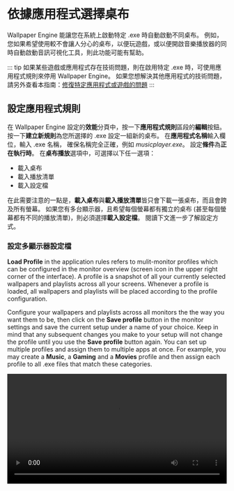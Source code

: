 # 依據應用程式選擇桌布

Wallpaper Engine 能讓您在系統上啟動特定 .exe 時自動啟動不同桌布。 例如，您如果希望使用較不會讓人分心的桌布，以便玩遊戲，或以便開啟音樂播放器的同時自動啟動音訊可視化工具，則此功能可能有幫助。

::: tip
如果某些遊戲或應用程式存在技術問題，則在啟用特定 .exe 時，可使用應用程式規則來停用 Wallpaper Engine。 如果您想解決其他應用程式的技術問題，請另外查看本指南：[修復特定應用程式或遊戲的問題](/functionality/applicationrules.html)
:::

## 設定應用程式規則

在 Wallpaper Engine 設定的**效能**分頁中，按一下**應用程式規則**區段的**編輯**按鈕。 按一下**建立新規則**為您所選擇的 .exe 設定一組新的桌布。 在**應用程式名稱**輸入欄位，輸入 .exe 名稱， 確保名稱完全正確，例如 *musicplayer.exe*。 設定**條件**為**正在執行時**。 在**桌布播放**選項中，可選擇以下任一選項：

* 載入桌布
* 載入播放清單
* 載入設定檔

在此需要注意的一點是，**載入桌布**與**載入播放清單**皆只會下載一張桌布，而且會跨及所有螢幕。 如果您有多台顯示器，且希望每個螢幕都有獨立的桌布 (甚至每個螢幕都有不同的播放清單)，則必須選擇**載入設定檔**。 閱讀下文進一步了解設定方式。

### 設定多顯示器設定檔

**Load Profile** in the application rules refers to mulit-monitor profiles which can be configured in the monitor overview (screen icon in the upper right corner of the interface). A profile is a snapshot of all your currently selected wallpapers and playlists across all your screens. Whenever a profile is loaded, all wallpapers and playlists will be placed according to the profile configuration.

Configure your wallpapers and playlists across all monitors the the way you want them to be, then click on the **Save profile** button in the monitor settings and save the current setup under a name of your choice. Keep in mind that any subsequent changes you make to your setup will not change the profile until you use the **Save profile** button again. You can set up multiple profiles and assign them to multiple apps at once. For example, you may create a **Music**, a **Gaming** and a **Movies** profile and then assign each profile to all .exe files that match these categories.

<video width="100%" controls autplay loop>
  <source src="/videos/apprules.mp4" type="video/mp4">
  Your browser does not support the video tag.
</video>